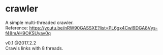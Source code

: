# crawler
A simple multi-threaded crawler.<br>
Reference:
https://youtu.be/nRW90GASSXE?list=PL6gx4Cwl9DGA8Vys-f48mAH9OKSUyav0q

v0.1 @2017.2.2<br>
Crawls links with 8 threads.

